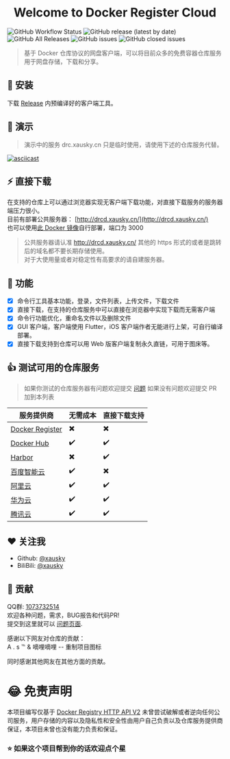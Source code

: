 <h1 align="center">Welcome to Docker Register Cloud</h1>
<p>
  <img alt="GitHub Workflow Status" src="https://img.shields.io/github/workflow/status/xausky/DockerRegisterCloud/Build Command Tools">
  <img alt="GitHub release (latest by date)" src="https://img.shields.io/github/v/release/xausky/DockerRegisterCloud">
  <img alt="GitHub All Releases" src="https://img.shields.io/github/downloads/xausky/DockerRegisterCloud/total">
  <img alt="GitHub issues" src="https://img.shields.io/github/issues/xausky/DockerRegisterCloud">
  <img alt="GitHub closed issues" src="https://img.shields.io/github/issues-closed/xausky/DockerRegisterCloud">
</p>

> 基于 Docker 仓库协议的网盘客户端，可以将目前众多的免费容器仓库服务用于网盘存储，下载和分享。

## :rocket: 安装

下载 [Release](https://github.com/xausky/DockerRegisterCloud/releases) 内预编译好的客户端工具。

## :dvd: 演示

> 演示中的服务 drc.xausky.cn 只是临时使用，请使用下述的仓库服务代替。

[![asciicast](https://asciinema.org/a/96yOa8vCRp4U5NjsNHJdEAq85.svg)](https://asciinema.org/a/96yOa8vCRp4U5NjsNHJdEAq85)

## :zap: 直接下载

在支持的仓库上可以通过浏览器实现无客户端下载功能，对直接下载服务的服务器端压力很小。  
目前有部署公共服务器： [http://drcd.xausky.cn/](http://drcd.xausky.cn/)  
也可以使用[此 Docker 镜像](https://hub.docker.com/repository/docker/xausky/drcd)自行部署，端口为 3000

> 公共服务器请认准 http://drcd.xausky.cn/ 其他的 https 形式的或者是跳转后的域名都不要长期存储使用。  
> 对于大使用量或者对稳定性有高要求的请自建服务器。

## :dart: 功能

* [x] 命令行工具基本功能，登录，文件列表，上传文件，下载文件
* [x] 直接下载，在支持的仓库服务中可以直接在浏览器中实现下载而无需客户端
* [x] 命令行功能优化，重命名文件以及删除文件
* [x] GUI 客户端，客户端使用 Flutter，iOS 客户端作者无能进行上架，可自行编译部署。
* [x] 直接下载支持到仓库可以用 Web 版客户端复制永久直链，可用于图床等。

## :thumbsup: 测试可用的仓库服务

> 如果你测试的仓库服务器有问题欢迎提交 [问题](https://github.com/xausky/DockerRegisterCloud/issues) 如果没有问题欢迎提交 PR 加到本列表

服务提供商|无需成本|直接下载支持
-|-|-
[Docker Register](https://docs.docker.com/registry/)|:heavy_multiplication_x:|:heavy_multiplication_x:
[Docker Hub](https://hub.docker.com/)|:heavy_check_mark:|:heavy_check_mark:
[Harbor](https://goharbor.io/)|:heavy_multiplication_x:|:heavy_check_mark:
[百度智能云](https://console.bce.baidu.com/ccr/)|:heavy_check_mark:|:heavy_multiplication_x:
[阿里云](https://cr.console.aliyun.com/)|:heavy_check_mark:|:heavy_check_mark:
[华为云](https://console.huaweicloud.com/swr/)|:heavy_check_mark:|:heavy_check_mark:
[腾讯云](https://console.cloud.tencent.com/tke2/registry/user)|:heavy_check_mark:|:heavy_check_mark:

## :hearts: 关注我

* Github: [@xausky](https://github.com/xausky)
* BiliBili: [@xausky](https://space.bilibili.com/8419077)

## :handshake: 贡献

QQ群: [1073732514](https://jq.qq.com/?_wv=1027&k=5Whgj7Y)  
欢迎各种问题，需求，BUG报告和代码PR!<br />提交到这里就可以 [问题页面](https://github.com/xausky/DockerRegisterCloud/issues).  

感谢以下网友对仓库的贡献：  
A . s ℡ & 嘀哩嘀哩 -- 重制项目图标  

同时感谢其他网友在其他方面的贡献。

# :joy: 免责声明

本项目编写仅基于 [Docker Registry HTTP API V2](https://docs.docker.com/registry/spec/api/) 未曾尝试破解或者逆向任何公司服务，用户存储的内容以及隐私性和安全性由用户自己负责以及仓库服务提供商保证，本项目未曾也没有能力负责和保证。

### :star: 如果这个项目帮到你的话欢迎点个星
